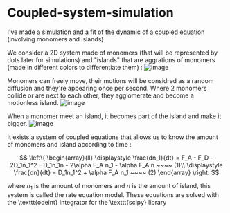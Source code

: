 # Coupled-system-simulation
I've made a simulation and a fit of the dynamic of a coupled equation (involving monomers and islands)

We consider a 2D system made of monomers (that will be represented by dots later for simulations) and "islands" that are aggrations of monomers (made in different colors to differentiate them) :
![image](https://github.com/user-attachments/assets/b2284e51-5caf-42cc-8b19-e06a9dbed980)

Monomers can freely move, their motions will be considred as a random diffusion and they're appearing once per second. Where 2 monomers collide or are next to each other, they agglomerate and become a motionless island.
![image](https://github.com/user-attachments/assets/13f73e16-c6e2-4b1d-b576-c3bc7d250dfb)

When a monomer meet an island, it becomes part of the island and make it bigger.
![image](https://github.com/user-attachments/assets/a3996be7-6fa4-47e8-a38c-09da4d5ffa04)

It exists a system of coupled equations that allows us to know the amount of monomers and island according to time :

$$
\left\{
    \begin{array}{ll}
        \displaystyle \frac{dn_1}{dt} = F_A - F_D - 2D_1n_1^2 - D_1n_1n - 2\alpha F_A n_1 - \alpha F_A n ~~~~ (1)\\
        \displaystyle \frac{dn}{dt} = D_1n_1^2 + \alpha F_A n_1 ~~~~ (2)
    \end{array}
\right.
$$

where $n_1$ is the amount of monomers and $n$ is the amount of island, this system is called the rate equation model. These equations are solved with the \texttt{odeint} integrator for the \texttt{scipy} library





